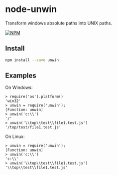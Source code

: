 # node-unwin

Transform windows absolute paths into UNIX paths.

[![NPM](https://nodei.co/npm/unwin.png)](https://nodei.co/npm/unwin/)

## Install

```sh
npm install --save unwin
```

## Examples

On Windows:

```
> require('os').platform()
'win32'
> unwin = require('unwin');
[Function: unwin]
> unwin('c:\\')
'/'
> unwin('\\top\\test\\file1.test.js')
'/top/test/file1.test.js'
```

On Linux:

```
> unwin = require('unwin');
[Function: unwin]
> unwin('c:\\')
'c:\\'
> unwin('\\top\\test\\file1.test.js')
'\\top\\test\\file1.test.js'
```
